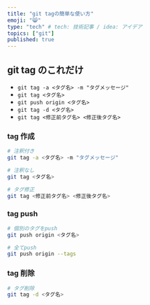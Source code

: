 ```yaml
---
title: "git tagの簡単な使い方"
emoji: "😸"
type: "tech" # tech: 技術記事 / idea: アイデア
topics: ["git"]
published: true
---
```


## git tag のこれだけ

- `git tag -a <タグ名> -m "タグメッセージ"`
- `git tag <タグ名>`
- `git push origin <タグ名>`
- `git tag -d <タグ名>`
- `git tag <修正前タグ名> <修正後タグ名>`

### tag 作成

```bash
# 注釈付き
git tag -a <タグ名> -m "タグメッセージ"

# 注釈なし
git tag <タグ名>

# タグ修正
git tag <修正前タグ名> <修正後タグ名>
```

### tag push

```bash
# 個別のタグをpush
git push origin <タグ名>

# 全てpush
git push origin --tags
```

### tag 削除

```bash
# タグ削除
git tag -d <タグ名>
```
